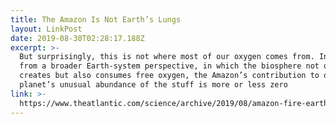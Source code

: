 ```yaml
---
title: The Amazon Is Not Earth’s Lungs
layout: LinkPost
date: 2019-08-30T02:28:17.188Z
excerpt: >-
  But surprisingly, this is not where most of our oxygen comes from. In fact,
  from a broader Earth-system perspective, in which the biosphere not only
  creates but also consumes free oxygen, the Amazon’s contribution to our
  planet’s unusual abundance of the stuff is more or less zero
link: >-
  https://www.theatlantic.com/science/archive/2019/08/amazon-fire-earth-has-plenty-oxygen/596923/
---
```


